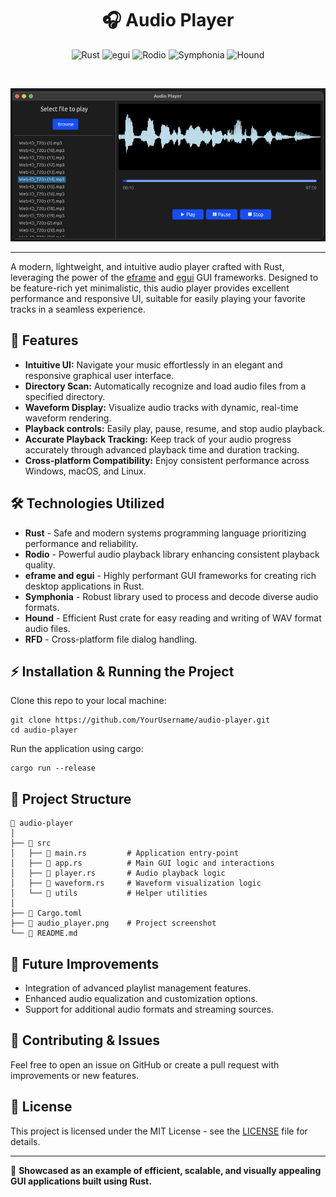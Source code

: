 <div align="center">

# 🎧 Audio Player

![Rust](https://img.shields.io/badge/Rust-%23000000.svg?style=for-the-badge&logo=rust&logoColor=white)
![egui](https://img.shields.io/badge/egui-%23252525.svg?style=for-the-badge&logo=iced&logoColor=white)
![Rodio](https://img.shields.io/badge/Rodio-%230090ff.svg?style=for-the-badge)
![Symphonia](https://img.shields.io/badge/Symphonia-%23ee7752.svg?style=for-the-badge)
![Hound](https://img.shields.io/badge/Hound-%238B4513.svg?style=for-the-badge)

<br>

![Audio Player Screenshot](./audio_player.png)

</div>

---

A modern, lightweight, and intuitive audio player crafted with Rust, leveraging the power of the [eframe](https://github.com/emilk/egui/tree/master/crates/eframe) and [egui](https://github.com/emilk/egui) GUI frameworks. Designed to be feature-rich yet minimalistic, this audio player provides excellent performance and responsive UI, suitable for easily playing your favorite tracks in a seamless experience.

## 🚀 Features

- **Intuitive UI:** Navigate your music effortlessly in an elegant and responsive graphical user interface.
- **Directory Scan:** Automatically recognize and load audio files from a specified directory.
- **Waveform Display:** Visualize audio tracks with dynamic, real-time waveform rendering.
- **Playback controls:** Easily play, pause, resume, and stop audio playback.
- **Accurate Playback Tracking:** Keep track of your audio progress accurately through advanced playback time and duration tracking.
- **Cross-platform Compatibility:** Enjoy consistent performance across Windows, macOS, and Linux.

## 🛠️ Technologies Utilized

- **Rust** - Safe and modern systems programming language prioritizing performance and reliability.
- **Rodio** - Powerful audio playback library enhancing consistent playback quality.
- **eframe and egui** - Highly performant GUI frameworks for creating rich desktop applications in Rust.
- **Symphonia** - Robust library used to process and decode diverse audio formats.
- **Hound** - Efficient Rust crate for easy reading and writing of WAV format audio files.
- **RFD** - Cross-platform file dialog handling.

## ⚡ Installation & Running the Project

Clone this repo to your local machine:

```shell
git clone https://github.com/YourUsername/audio-player.git
cd audio-player
```

Run the application using cargo:

```shell
cargo run --release
```

## 📂 Project Structure

```text
📌 audio-player
│
├── 📂 src
│   ├── 📄 main.rs         # Application entry-point
│   ├── 📄 app.rs          # Main GUI logic and interactions
│   ├── 📄 player.rs       # Audio playback logic
│   ├── 📄 waveform.rs     # Waveform visualization logic
│   └── 📂 utils           # Helper utilities
│
├── 📄 Cargo.toml
├── 📄 audio_player.png    # Project screenshot
└── 📄 README.md
```

## 🎯 Future Improvements

- Integration of advanced playlist management features.
- Enhanced audio equalization and customization options.
- Support for additional audio formats and streaming sources.

## 💬 Contributing & Issues 

Feel free to open an issue on GitHub or create a pull request with improvements or new features.

## 📜 License

This project is licensed under the MIT License - see the [LICENSE](https://opensource.org/licenses/MIT) file for details.

---

🌟 **Showcased as an example of efficient, scalable, and visually appealing GUI applications built using Rust.**